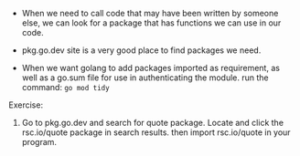 - When we need to call code that may have been written by someone else,
we can look for a package that has functions we can use in our code.

- pkg.go.dev site is a very good place to find packages we need.

- When we want golang to add packages imported as requirement, as well as a go.sum file for use in authenticating the module.
    run the command: ``` go mod tidy ```
    
Exercise:
1. Go to pkg.go.dev and search for quote package. Locate and click the rsc.io/quote package in search results.
    then import rsc.io/quote in your program.